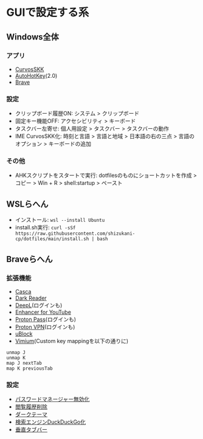 # GUIで設定する系
## Windows全体
### アプリ
- [CurvosSKK](https://github.com/nathancorvussolis/corvusskk/releases)
- [AutoHotKey](https://www.autohotkey.com/download/)(2.0)
- [Brave](https://brave.com/)
### 設定
- クリップボード履歴ON: システム > クリップボード
- 固定キー機能OFF: アクセシビリティ > キーボード
- タスクバー左寄せ: 個人用設定 > タスクバー > タスクバーの動作
- IME CurvosSKK化: 時刻と言語 > 言語と地域 > 日本語の右の三点 > 言語のオプション > キーボードの追加
### その他
- AHKスクリプトをスタートで実行: dotfilesのものにショートカットを作成 > コピー > Win + R > shell:startup > ペースト
## WSLらへん
- インストール: `wsl --install Ubuntu`
- install.sh実行: `curl -sSf https://raw.githubusercontent.com/shizukani-cp/dotfiles/main/install.sh | bash`
## Braveらへん
### 拡張機能
- [Casca](https://chromewebstore.google.com/detail/nifaiikfnpnppeicpgannigjabpjdcmh)
- [Dark Reader](https://chromewebstore.google.com/detail/eimadpbcbfnmbkopoojfekhnkhdbieeh)
- [DeepL](https://chromewebstore.google.com/detail/cofdbpoegempjloogbagkncekinflcnj)(ログインも)
- [Enhancer for YouTube](https://chromewebstore.google.com/detail/ponfpcnoihfmfllpaingbgckeeldkhle)
- [Proton Pass](https://chromewebstore.google.com/detail/ghmbeldphafepmbegfdlkpapadhbakde)(ログインも)
- [Proton VPN](https://chromewebstore.google.com/detail/jplgfhpmjnbigmhklmmbgecoobifkmpa)(ログインも)
- [uBlock](https://chromewebstore.google.com/detail/epcnnfbjfcgphgdmggkamkmgojdagdnn)
- [Vimium](https://chromewebstore.google.com/detail/dbepggeogbaibhgnhhndojpepiihcmeb)(Custom key mappingを以下の通りに)
```vim
unmap J
unmap K
map J nextTab
map K previousTab
```
### 設定
- [パスワードマネージャー無効化](edge://wallet/settings#settings-passwords-section)
- [閲覧履歴削除](edge://settings/privacy/clearBrowsingData/clearOnClose)
- [ダークテーマ](edge://settings/appearance)
- [検索エンジンDuckDuckGo化](edge://settings/privacy/services/search/searchEngines)
- [垂直タブバー](edge://settings/appearance/tabs)
